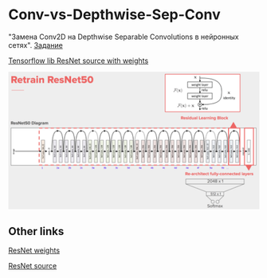 # Conv-vs-Depthwise-Sep-Conv

"Замена Conv2D на Depthwise Separable Convolutions в нейронных сетях". [Задание](https://docs.google.com/document/d/1P4Xrx5ahOvBsV9Zb5GPRwxP4PXPhDciQD5qAv7NZ1_k/edit#heading=h.v6cyu1yp6m06)


[Tensorflow lib ResNet source with weights](https://github.com/tensorflow/tensorflow/blob/5dcfc51118817f27fad5246812d83e5dccdc5f72/tensorflow/python/keras/applications/resnet.py)

![resnet](images/resnet.png)

Other links
----------

[ResNet weights](https://github.com/tensorflow/models/blob/master/official/vision/beta/MODEL_GARDEN.md)

[ResNet source](https://github.com/tensorflow/models/blob/master/official/vision/image_classification/resnet/resnet_model.py)
